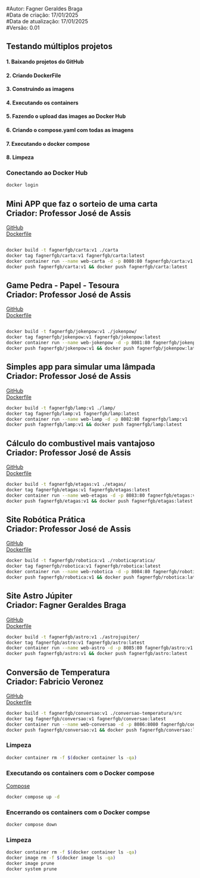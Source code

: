 #Autor: Fagner Geraldes Braga  
#Data de criação: 17/01/2025  
#Data de atualização: 17/01/2025  
#Versão: 0.01

## Testando múltiplos projetos

#### 1. Baixando projetos do GitHub 
#### 2. Criando DockerFile 
#### 3. Construindo as imagens
#### 4. Executando os containers
#### 5. Fazendo o upload das images ao Docker Hub
#### 6. Criando o compose.yaml com todas as imagens
#### 7. Executando o docker compose
#### 8. Limpeza


### Conectando ao Docker Hub
```bash
docker login
```
<h2>Mini APP que faz o sorteio de uma carta<br>
Criador: Professor José de Assis</h2>

<a href="https://github.com/professorjosedeassis/carta.git" target="_blank">GitHub</a>   
[Dockerfile](carta/Dockerfile)

```bash

docker build -t fagnerfgb/carta:v1 ./carta
docker tag fagnerfgb/carta:v1 fagnerfgb/carta:latest
docker container run --name web-carta -d -p 8080:80 fagnerfgb/carta:v1
docker push fagnerfgb/carta:v1 && docker push fagnerfgb/carta:latest
```
<h2>Game Pedra - Papel - Tesoura<br>
Criador: Professor José de Assis</h2>

<a href="https://github.com/professorjosedeassis/jokenpow.git" target="_blank">GitHub</a>   
[Dockerfile](jokenpow/Dockerfile)

```bash

docker build -t fagnerfgb/jokenpow:v1 ./jokenpow/
docker tag fagnerfgb/jokenpow:v1 fagnerfgb/jokenpow:latest
docker container run --name web-jokenpow -d -p 8081:80 fagnerfgb/jokenpow:v1
docker push fagnerfgb/jokenpow:v1 && docker push fagnerfgb/jokenpow:latest
```
<h2>Simples app para simular uma lâmpada<br>
Criador: Professor José de Assis</h2>

<a href="https://github.com/professorjosedeassis/lamp.git" target="_blank">GitHub</a>   
[Dockerfile](lamp/Dockerfile)

```bash
docker build -t fagnerfgb/lamp:v1 ./lamp/
docker tag fagnerfgb/lamp:v1 fagnerfgb/lamp:latest
docker container run --name web-lamp -d -p 8082:80 fagnerfgb/lamp:v1
docker push fagnerfgb/lamp:v1 && docker push fagnerfgb/lamp:latest
```
<h2>Cálculo do combustivel mais vantajoso<br>
Criador: Professor José de Assis</h2>

<a href="https://github.com/professorjosedeassis/etagas.git" target="_blank">GitHub</a>   
[Dockerfile](etagas/Dockerfile)

```bash
docker build -t fagnerfgb/etagas:v1 ./etagas/
docker tag fagnerfgb/etagas:v1 fagnerfgb/etagas:latest
docker container run --name web-etagas -d -p 8083:80 fagnerfgb/etagas:v1
docker push fagnerfgb/etagas:v1 && docker push fagnerfgb/etagas:latest
```
<h2>Site Robótica Prática<br>
Criador: Professor José de Assis</h2>

<a href="https://github.com/professorjosedeassis/roboticapratica.git" target="_blank">GitHub</a>   
[Dockerfile](roboticapratica/Dockerfile)

```bash
docker build -t fagnerfgb/robotica:v1 ./roboticapratica/
docker tag fagnerfgb/robotica:v1 fagnerfgb/robotica:latest
docker container run --name web-robotica -d -p 8084:80 fagnerfgb/robotica:v1
docker push fagnerfgb/robotica:v1 && docker push fagnerfgb/robotica:latest
```
<h2>Site Astro Júpiter<br>
Criador: Fagner Geraldes Braga</h2>

<a href="https://github.com/fagnerfgb/astro.git" target="_blank">GitHub</a>   
[Dockerfile](astrojupiter/Dockerfile)

```bash
docker build -t fagnerfgb/astro:v1 ./astrojupiter/
docker tag fagnerfgb/astro:v1 fagnerfgb/astro:latest
docker container run --name web-astro -d -p 8085:80 fagnerfgb/astro:v1
docker push fagnerfgb/astro:v1 && docker push fagnerfgb/astro:latest
```
<h2>Conversão de Temperatura<br>
Criador: Fabricio Veronez</h2>

<a href="https://github.com/KubeDev/conversao-temperatura.git" target="_blank">GitHub</a>   
[Dockerfile](conversao-temperatura/src/Dockerfile)

```bash
docker build -t fagnerfgb/conversao:v1 ./conversao-temperatura/src
docker tag fagnerfgb/conversao:v1 fagnerfgb/conversao:latest
docker container run --name web-conversao -d -p 8086:8080 fagnerfgb/conversao:v1
docker push fagnerfgb/conversao:v1 && docker push fagnerfgb/conversao:latest
```
### Limpeza
```bash
docker container rm -f $(docker container ls -qa)
```

### Executando os containers com o Docker compose

[Compose](compose.yaml)
```bash
docker compose up -d
```

### Encerrando os containers com o Docker compse
```bash
docker compose down
```

### Limpeza
```bash
docker container rm -f $(docker container ls -qa)
docker image rm -f $(docker image ls -qa)
docker image prune
docker system prune
```



